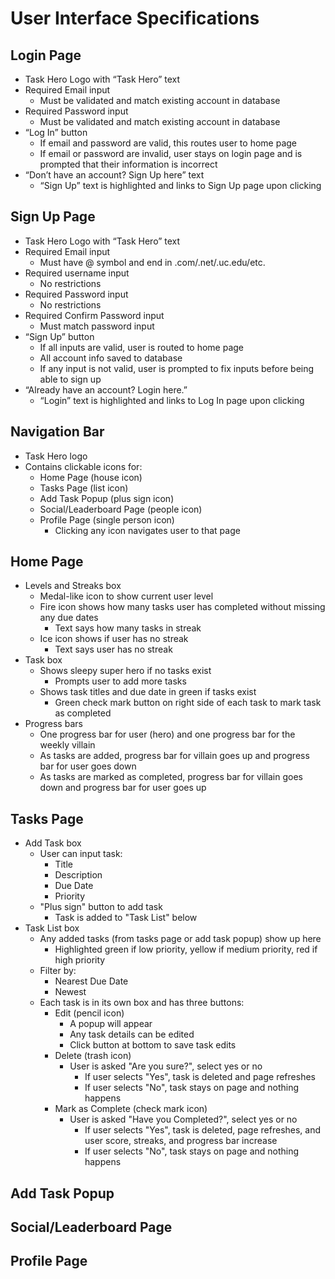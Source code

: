 # User Interface Specifications
## Login Page
* Task Hero Logo with “Task Hero” text
* Required Email input
  * Must be validated and match existing account in database
* Required Password input
  * Must be validated and match existing account in database
* “Log In” button
  * If email and password are valid, this routes user to home page
  * If email or password are invalid, user stays on login page and is prompted that their information is incorrect
* “Don’t have an account? Sign Up here” text
  * “Sign Up” text is highlighted and links to Sign Up page upon clicking
## Sign Up Page
* Task Hero Logo with “Task Hero” text
* Required Email input
  * Must have @ symbol and end in .com/.net/.uc.edu/etc.
* Required username input
  * No restrictions
* Required Password input
  * No restrictions
* Required Confirm Password input
  * Must match password input
* “Sign Up” button
  * If all inputs are valid, user is routed to home page
  * All account info saved to database
  * If any input is not valid, user is prompted to fix inputs before being able to sign up
* “Already have an account? Login here.”
  * “Login” text is highlighted and links to Log In page upon clicking
## Navigation Bar
* Task Hero logo
* Contains clickable icons for:
  * Home Page (house icon)
  * Tasks Page (list icon)
  * Add Task Popup (plus sign icon)
  * Social/Leaderboard Page (people icon)
  * Profile Page (single person icon)
    * Clicking any icon navigates user to that page
## Home Page
* Levels and Streaks box
  * Medal-like icon to show current user level
  * Fire icon shows how many tasks user has completed without missing any due dates
    * Text says how many tasks in streak
  * Ice icon shows if user has no streak
    * Text says user has no streak
* Task box
  * Shows sleepy super hero if no tasks exist
    * Prompts user to add more tasks
  * Shows task titles and due date in green if tasks exist
    * Green check mark button on right side of each task to mark task as completed
* Progress bars
  * One progress bar for user (hero) and one progress bar for the weekly villain
  * As tasks are added, progress bar for villain goes up and progress bar for user goes down
  * As tasks are marked as completed, progress bar for villain goes down and progress bar for user goes up  
## Tasks Page
* Add Task box
  * User can input task:
    * Title
    * Description
    * Due Date
    * Priority
  * "Plus sign" button to add task
    * Task is added to "Task List" below
* Task List box
  * Any added tasks (from tasks page or add task popup) show up here
    * Highlighted green if low priority, yellow if medium priority, red if high priority
  * Filter by:
    * Nearest Due Date
    * Newest
  * Each task is in its own box and has three buttons:
    * Edit (pencil icon)
      * A popup will appear
      * Any task details can be edited
      * Click button at bottom to save task edits  
    * Delete (trash icon)
      * User is asked "Are you sure?", select yes or no
        * If user selects "Yes", task is deleted and page refreshes
        * If user selects "No", task stays on page and nothing happens
    * Mark as Complete (check mark icon)
      * User is asked "Have you Completed?", select yes or no
        * If user selects "Yes", task is deleted, page refreshes, and user score, streaks, and progress bar increase
        * If user selects "No", task stays on page and nothing happens
## Add Task Popup
## Social/Leaderboard Page
## Profile Page 
